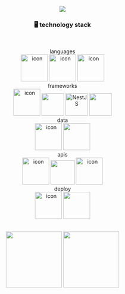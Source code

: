 <div>
<div align="center">
  
<p align="center">
<img src="https://capsule-render.vercel.app/api?type=slice&color=41538E&height=300&section=header&text=jinsung's%20Hub&fontSize=90&fontColor=ffffff&rotate=20&fontAlignY=35&fontAlign=60" />
  </p>
  


### 🖥 technology stack
<div style="display: flex; align-items: flex-start;"></div><div style="display: flex; align-items: flex-start;">&nbsp;&nbsp;</div>
<p>
<div>languages</div>
<img src="https://techstack-generator.vercel.app/ts-icon.svg" alt="icon" width="72" height="72" />
<img src="https://techstack-generator.vercel.app/js-icon.svg" alt="icon" width="72" height="72" />
<img src="https://user-images.githubusercontent.com/96868951/187032229-605756c5-0f73-4ef7-972a-5e00988411a9.png" alt="icon" width="72" height="72" />
<br/>
<div>frameworks</div>
<img src="https://techstack-generator.vercel.app/react-icon.svg" alt="icon" width="72" height="72" />
<img src="https://user-images.githubusercontent.com/96868951/187032298-846baf8e-c0e9-42ce-8a06-3e48994cf5d2.png" width="60" height="60"/>
<img alt="NestJS" src="https://user-images.githubusercontent.com/96868951/187032538-a3c2656f-a592-4fab-9579-856bff0fb5cd.png" width="60" height="60"/>
<img src="https://user-images.githubusercontent.com/96868951/187032706-0e5c9bba-2fb3-46ae-b991-ef4d751793eb.png" width="60" height="60" />
<br/>
<div>data</div>
<img src="https://techstack-generator.vercel.app/mysql-icon.svg" alt="icon" width="72" height="72" />
<img src="https://user-images.githubusercontent.com/96868951/187036175-d8afc4d9-3d8c-44c8-87f0-5e8cc79d10f7.png" width="72" height="72">
<div>apis</div>
<img src="https://techstack-generator.vercel.app/graphql-icon.svg" alt="icon" width="72" height="72" />
<img src="https://user-images.githubusercontent.com/96868951/187032450-5d8e77c4-bff6-4835-8d6e-fa949ee0a5d8.png" width="65" height="65"/>
<img src="https://techstack-generator.vercel.app/restapi-icon.svg" alt="icon" width="72" height="72" />
<div>deploy</div>
<img src="https://techstack-generator.vercel.app/docker-icon.svg" alt="icon" width="72" height="72" />
<img src="https://user-images.githubusercontent.com/96868951/187036678-55edd632-0600-43f7-8585-d33171943c23.png" width="72" height="72" />

</p>
</div>

<div style="display: flex; align-items: flex-start;"></div><div style="display: flex; align-items: flex-start;">&nbsp;&nbsp;</div>
<div align="center">
<img src="https://github-readme-stats.vercel.app/api?username=uiop5487&show_icons=true&count_private=true&theme=dark" height="150">
<img src="https://github-readme-stats.vercel.app/api/top-langs/?username=uiop5487&layout=compact&hide_border=true&theme=dark" height="150">
</div>

</div>


